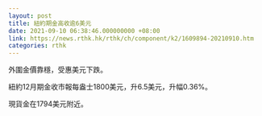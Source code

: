```yaml
---
layout: post
title: 紐約期金高收逾6美元
date: 2021-09-10 06:38:46.000000000 +08:00
link: https://news.rthk.hk/rthk/ch/component/k2/1609894-20210910.htm
categories: rthk
---
```


外圍金價靠穩，受惠美元下跌。

紐約12月期金收市報每盎士1800美元，升6.5美元，升幅0.36%。

現貨金在1794美元附近。
